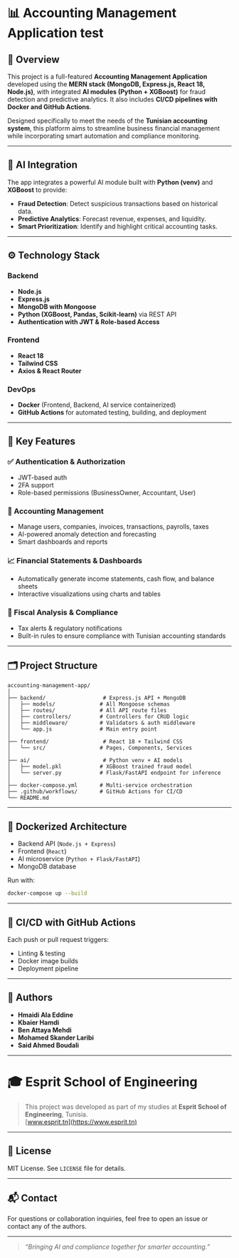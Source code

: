 
# 📊 Accounting Management Application test

## 🚀 Overview

This project is a full-featured **Accounting Management Application** developed using the **MERN stack (MongoDB, Express.js, React 18, Node.js)**, with integrated **AI modules (Python + XGBoost)** for fraud detection and predictive analytics. It also includes **CI/CD pipelines with Docker and GitHub Actions**.

Designed specifically to meet the needs of the **Tunisian accounting system**, this platform aims to streamline business financial management while incorporating smart automation and compliance monitoring.

---

## 🧠 AI Integration

The app integrates a powerful AI module built with **Python (venv)** and **XGBoost** to provide:
- **Fraud Detection**: Detect suspicious transactions based on historical data.
- **Predictive Analytics**: Forecast revenue, expenses, and liquidity.
- **Smart Prioritization**: Identify and highlight critical accounting tasks.

---

## ⚙️ Technology Stack

### Backend
- **Node.js**
- **Express.js**
- **MongoDB with Mongoose**
- **Python (XGBoost, Pandas, Scikit-learn)** via REST API
- **Authentication with JWT & Role-based Access**

### Frontend
- **React 18**
- **Tailwind CSS**
- **Axios & React Router**

### DevOps
- **Docker** (Frontend, Backend, AI service containerized)
- **GitHub Actions** for automated testing, building, and deployment

---

## 📌 Key Features

### ✅ Authentication & Authorization
- JWT-based auth
- 2FA support
- Role-based permissions (BusinessOwner, Accountant, User)

### 📘 Accounting Management
- Manage users, companies, invoices, transactions, payrolls, taxes
- AI-powered anomaly detection and forecasting
- Smart dashboards and reports

### 📈 Financial Statements & Dashboards
- Automatically generate income statements, cash flow, and balance sheets
- Interactive visualizations using charts and tables

### 📅 Fiscal Analysis & Compliance
- Tax alerts & regulatory notifications
- Built-in rules to ensure compliance with Tunisian accounting standards

------

## 🗂️ Project Structure

```
accounting-management-app/
│
├── backend/                  # Express.js API + MongoDB
│   ├── models/              # All Mongoose schemas
│   ├── routes/              # All API route files
│   ├── controllers/         # Controllers for CRUD logic
│   ├── middleware/          # Validators & auth middleware
│   └── app.js               # Main entry point
│
├── frontend/                 # React 18 + Tailwind CSS
│   └── src/                 # Pages, Components, Services
│
├── ai/                       # Python venv + AI models
│   ├── model.pkl            # XGBoost trained fraud model
│   └── server.py            # Flask/FastAPI endpoint for inference
│
├── docker-compose.yml       # Multi-service orchestration
├── .github/workflows/       # GitHub Actions for CI/CD
└── README.md
```

---

## 🐳 Dockerized Architecture

- Backend API (`Node.js + Express`)
- Frontend (`React`)
- AI microservice (`Python + Flask/FastAPI`)
- MongoDB database

Run with:
```bash
docker-compose up --build
```

---

## 🔁 CI/CD with GitHub Actions

Each push or pull request triggers:
- Linting & testing
- Docker image builds
- Deployment pipeline

---

## 👥 Authors

- **Hmaidi Ala Eddine**
- **Kbaier Hamdi**
- **Ben Attaya Mehdi**
- **Mohamed Skander Laribi**
- **Said Ahmed Boudali**

---


# 🎓 Esprit School of Engineering

> This project was developed as part of my studies at **Esprit School of Engineering**, Tunisia.  
> [www.esprit.tn](https://www.esprit.tn)

---

## 📄 License

MIT License. See `LICENSE` file for details.

---

## 📬 Contact

For questions or collaboration inquiries, feel free to open an issue or contact any of the authors.

---

> _“Bringing AI and compliance together for smarter accounting.”_
